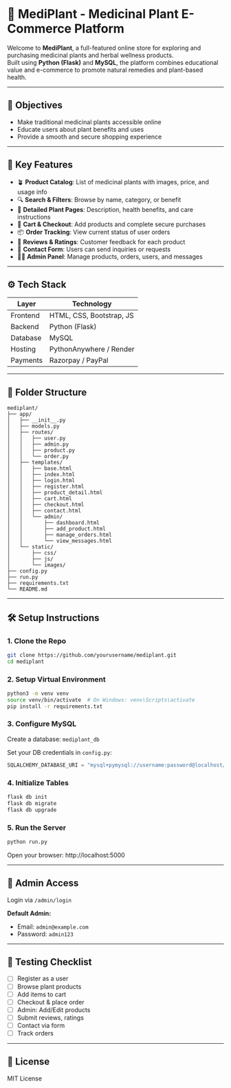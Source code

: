 # 🌿 MediPlant - Medicinal Plant E-Commerce Platform

Welcome to **MediPlant**, a full-featured online store for exploring and purchasing medicinal plants and herbal wellness products.  
Built using **Python (Flask)** and **MySQL**, the platform combines educational value and e-commerce to promote natural remedies and plant-based health.

---

## 📌 Objectives

- Make traditional medicinal plants accessible online
- Educate users about plant benefits and uses
- Provide a smooth and secure shopping experience

---

## 🔑 Key Features

- 🪴 **Product Catalog**: List of medicinal plants with images, price, and usage info
- 🔍 **Search & Filters**: Browse by name, category, or benefit
- 📖 **Detailed Plant Pages**: Description, health benefits, and care instructions
- 🛒 **Cart & Checkout**: Add products and complete secure purchases
- 📦 **Order Tracking**: View current status of user orders
- 🌟 **Reviews & Ratings**: Customer feedback for each product
- 📧 **Contact Form**: Users can send inquiries or requests
- 🧙‍♂️ **Admin Panel**: Manage products, orders, users, and messages

---

## ⚙️ Tech Stack

| Layer       | Technology                   |
|-------------|------------------------------|
| Frontend    | HTML, CSS, Bootstrap, JS     |
| Backend     | Python (Flask)               |
| Database    | MySQL                        |
| Hosting     | PythonAnywhere / Render      |
| Payments    | Razorpay / PayPal            |

---

## 📂 Folder Structure

```
mediplant/
├── app/
│   ├── __init__.py
│   ├── models.py
│   ├── routes/
│   │   ├── user.py
│   │   ├── admin.py
│   │   ├── product.py
│   │   └── order.py
│   ├── templates/
│   │   ├── base.html
│   │   ├── index.html
│   │   ├── login.html
│   │   ├── register.html
│   │   ├── product_detail.html
│   │   ├── cart.html
│   │   ├── checkout.html
│   │   ├── contact.html
│   │   └── admin/
│   │       ├── dashboard.html
│   │       ├── add_product.html
│   │       ├── manage_orders.html
│   │       └── view_messages.html
│   └── static/
│       ├── css/
│       ├── js/
│       └── images/
├── config.py
├── run.py
├── requirements.txt
└── README.md
```



---

## 🛠 Setup Instructions

### 1. Clone the Repo
```bash
git clone https://github.com/yourusername/mediplant.git
cd mediplant
```

### 2. Setup Virtual Environment
```bash
python3 -m venv venv
source venv/bin/activate  # On Windows: venv\Scripts\activate
pip install -r requirements.txt
```

### 3. Configure MySQL
Create a database: `mediplant_db`

Set your DB credentials in `config.py`:

```python
SQLALCHEMY_DATABASE_URI = "mysql+pymysql://username:password@localhost/mediplant_db"
```

### 4. Initialize Tables
```bash
flask db init
flask db migrate
flask db upgrade
```

### 5. Run the Server
```bash
python run.py
```
Open your browser: http://localhost:5000

---

## 🔐 Admin Access
Login via `/admin/login`

**Default Admin:**
- Email: `admin@example.com`
- Password: `admin123`

---

## 🧪 Testing Checklist
- [ ] Register as a user
- [ ] Browse plant products
- [ ] Add items to cart
- [ ] Checkout & place order
- [ ] Admin: Add/Edit products
- [ ] Submit reviews, ratings
- [ ] Contact via form
- [ ] Track orders

---

## 📜 License
MIT License
